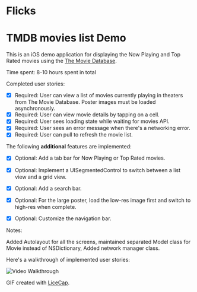 # Flicks
# TMDB movies list Demo


This is an iOS demo application for displaying the Now Playing and Top Rated movies using the [The Movie Database](https://www.themoviedb.org/documentation/api).

Time spent: 8-10 hours spent in total

Completed user stories:

 * [x] Required: User can view a list of movies currently playing in theaters from The Movie Database. Poster images must be loaded asynchronously.
 * [x] Required: User can view movie details by tapping on a cell.
 * [x] Required: User sees loading state while waiting for movies API.
 * [x] Required: User sees an error message when there's a networking error.
 * [x] Required: User can pull to refresh the movie list.
 
 The following **additional** features are implemented:
 
 * [x] Optional: Add a tab bar for Now Playing or Top Rated movies.
 * [x] Optional: Implement a UISegmentedControl to switch between a list view and a grid view.
 * [x] Optional: Add a search bar.
 * [x] Optional: For the large poster, load the low-res image first and switch to high-res when complete.
 * [x] Optional: Customize the navigation bar.
 
 
Notes:

Added Autolayout for all the screens, maintained separated Model class for Movie instead of NSDictionary, Added network manager class. 


Here's a walkthrough of implemented user stories:

<img src='https://i.imgur.com/w12gfPD.gif' title='Video Walkthrough' width='' alt='Video Walkthrough' />

GIF created with [LiceCap](http://www.cockos.com/licecap/).


